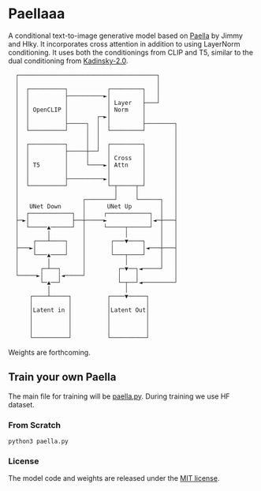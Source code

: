 # Paellaaa

A conditional text-to-image generative model based on [Paella](https://github.com/dome272/Paella) by Jimmy and Hlky. It incorporates cross attention in addition to using LayerNorm conditioning. It uses both the conditionings from CLIP and T5, similar to the dual conditioning from [Kadinsky-2.0](https://github.com/ai-forever/Kandinsky-2.0).

```
  ┌───────────────────────────────────────┐
  │                                       │
  │  ┌──────────┐           ┌─────────┐   │
  │  │          ├──────────►│         │   │
  │  │          │           │ Layer   ├───┘
  │  │ OpenCLIP │           │ Norm    │
  │  │          │        ┌─►│         │
  │  │          ├─────┐  │  │         ├────────┐
  │  └──────────┘     │  │  └─────────┘        │
  │                   │  │                     │
  │  ┌──────────┐     │  │  ┌─────────┐        │
  │  │          ├─────┼──┘  │         │        │
  │  │          │     │     │ Cross   │        │
  │  │ T5       │     └────►│ Attn    │        │
  │  │          │           │         │        │
  │  │          ├──────────►│         │        │
  │  └──────────┘           └─┬─────┬─┘        │
  │                           │     │          │
  │                  ┌────────┘     └──────┐   │
  │   UNet Down      │      UNet Up        │   │
  │  ┌────────────┐  │     ┌────────────┐  │   │
  ├─►│            ├──┼─────►            │◄─┼───┤
  │  └─────▲──────┘  │     └─────┬──────┘  │   │
  │        │         │           │         │   │
  │    ┌───┴────┐    │       ┌───▼────┐    │   │
  ├───►│        │    │       │        │◄───┼───┤
  │    └───▲────┘    │       └───┬────┘    │   │
  │        │         │           │         │   │
  │      ┌─┴──┐      │         ┌─▼──┐◄─────┘   │
  └─────►│    │◄─────┘         │    │          │
         └─▲──┘                └─┬──┘◄─────────┘
           │                     │
      ┌────┴─────┐          ┌────▼─────┐
      │          │          │          │
      │Latent in │          │Latent Out│
      │          │          │          │
      │          │          │          │
      │          │          │          │
      └──────────┘          └──────────┘
```

Weights are forthcoming.

## Train your own Paella
The main file for training will be [paella.py](https://github.com/AmericanPresidentJimmyCarter/Paellaaa). During training we use HF dataset.

### From Scratch
```
python3 paella.py
```

### License
The model code and weights are released under the [MIT license](https://github.com/AmericanPresidentJimmyCarter/Paella/blob/main/LICENSE).
